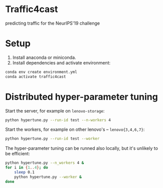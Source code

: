 # Traffic4cast

predicting traffic for the NeurIPS'19 challenge

# Setup

1. Install anaconda or miniconda.
2. Install dependencies and activate environment:
```bash
conda env create environment.yml
conda activate traffic4cast
```

# Distributed hyper-parameter tuning

Start the server, for example on `lenovo-storage`:

```bash
python hypertune.py --run-id test --n-workers 4
```

Start the workers, for example on other lenovo's – `lenovo{3,4,6,7}`:

```bash
python hypertune.py --run-id test --worker
```

The hyper-parameter tuning can be runned also locally, but it's unlikely to be efficient:

```bash
python hypertune.py --n_workers 4 &
for i in {1..4}; do
	sleep 0.1
	python hypertune.py --worker &
done
```
